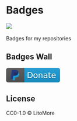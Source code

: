 # Badges

[![](https://img.shields.io/badge/license-CC0--1.0-blue.svg)](https://github.com/LitoMore/badges/blob/master/LICENSE)

Badges for my repositories

## Badges Wall

![](https://raw.githubusercontent.com/LitoMore/badges/master/badges/paypal-donate.svg)

## License

CC0-1.0 © LitoMore
